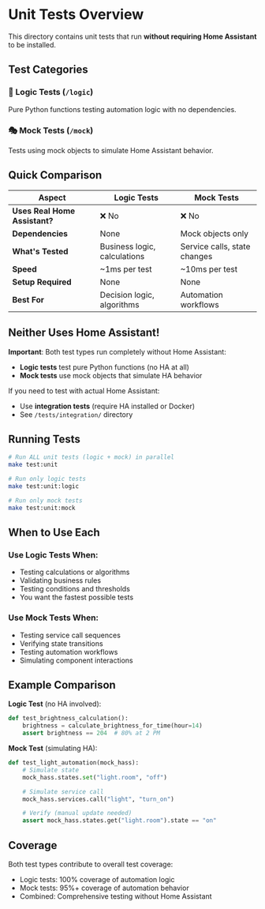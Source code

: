 # Unit Tests Overview

This directory contains unit tests that run **without requiring Home Assistant** to be installed.

## Test Categories

### 📐 Logic Tests (`/logic`)

Pure Python functions testing automation logic with no dependencies.

### 🎭 Mock Tests (`/mock`)

Tests using mock objects to simulate Home Assistant behavior.

## Quick Comparison

| Aspect                        | Logic Tests                  | Mock Tests                   |
| ----------------------------- | ---------------------------- | ---------------------------- |
| **Uses Real Home Assistant?** | ❌ No                        | ❌ No                        |
| **Dependencies**              | None                         | Mock objects only            |
| **What's Tested**             | Business logic, calculations | Service calls, state changes |
| **Speed**                     | ~1ms per test                | ~10ms per test               |
| **Setup Required**            | None                         | None                         |
| **Best For**                  | Decision logic, algorithms   | Automation workflows         |

## Neither Uses Home Assistant!

**Important**: Both test types run completely without Home Assistant:

- **Logic tests** test pure Python functions (no HA at all)
- **Mock tests** use mock objects that simulate HA behavior

If you need to test with actual Home Assistant:

- Use **integration tests** (require HA installed or Docker)
- See `/tests/integration/` directory

## Running Tests

```bash
# Run ALL unit tests (logic + mock) in parallel
make test:unit

# Run only logic tests
make test:unit:logic

# Run only mock tests
make test:unit:mock
```

## When to Use Each

### Use Logic Tests When:

- Testing calculations or algorithms
- Validating business rules
- Testing conditions and thresholds
- You want the fastest possible tests

### Use Mock Tests When:

- Testing service call sequences
- Verifying state transitions
- Testing automation workflows
- Simulating component interactions

## Example Comparison

**Logic Test** (no HA involved):

```python
def test_brightness_calculation():
    brightness = calculate_brightness_for_time(hour=14)
    assert brightness == 204  # 80% at 2 PM
```

**Mock Test** (simulating HA):

```python
def test_light_automation(mock_hass):
    # Simulate state
    mock_hass.states.set("light.room", "off")

    # Simulate service call
    mock_hass.services.call("light", "turn_on")

    # Verify (manual update needed)
    assert mock_hass.states.get("light.room").state == "on"
```

## Coverage

Both test types contribute to overall test coverage:

- Logic tests: 100% coverage of automation logic
- Mock tests: 95%+ coverage of automation behavior
- Combined: Comprehensive testing without Home Assistant
